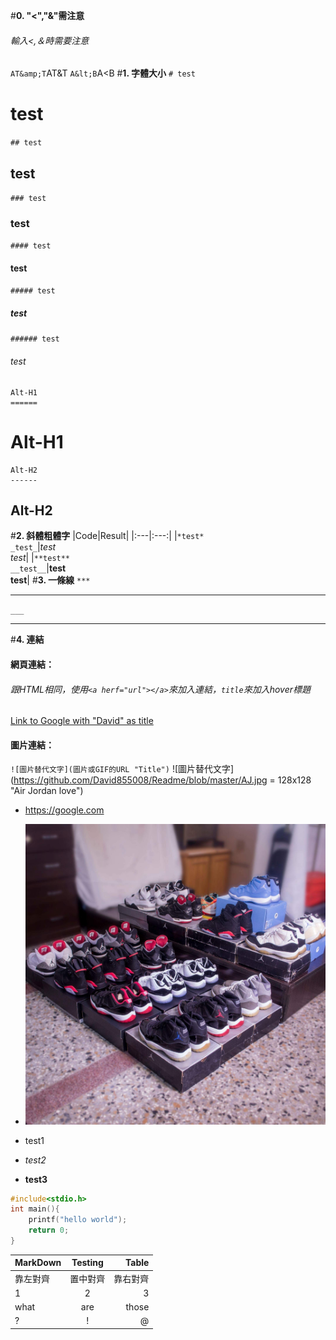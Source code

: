#<strong>0. "&lt;","&amp;"需注意</strong>
###### 輸入<,＆時需要注意
`AT&amp;T`AT&amp;T
`A&lt;B`A&lt;B
#<strong>1. 字體大小</strong>
<code># test</code>
# test
<code>## test</code>
## test
<code>### test</code>
### test
<code>#### test</code>
#### test
<code>##### test</code>
##### test
<code>###### test</code>
###### test
```
Alt-H1
======
```
Alt-H1
======
```
Alt-H2
------
```
Alt-H2
------
#<strong>2. 斜體粗體字</strong>
|Code|Result|
|:---|:---:|
|```*test*```<br>```_test_```|*test*<br>_test_|
|```**test**```<br>```__test__```|**test**<br>__test__|
#<strong>3. 一條線</strong>
`***`
***
`___`
___
#<strong>4. 連結</strong>
#### 網頁連結：
###### 跟HTML相同，使用`<a herf="url"></a>`來加入連結，`title`來加入hover標題
<a href="https://google.com" title="David">Link to Google with "David" as title</a>
#### 圖片連結：
`![圖片替代文字](圖片或GIF的URL "Title")`
![圖片替代文字](https://github.com/David855008/Readme/blob/master/AJ.jpg = 128x128 "Air Jordan love")


*  <a href="https://google.com" title="Google.com">https://google.com</a>

* ![圖片替代文字](https://github.com/David855008/Readme/blob/master/AJ.jpg)
* test1
* <em>test2</em>
* <strong>test3</strong>
```c++
#include<stdio.h>
int main(){
    printf("hello world");
    return 0;
}
```
|MarkDown|Testing|Table|
|:-------------|:-------:|-----:|
|靠左對齊|置中對齊|靠右對齊|
|1|2|3|
|what|are|those|
|?|!|@|

